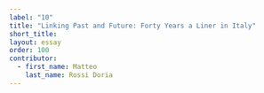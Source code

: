 ```yaml
---
label: "10"
title: "Linking Past and Future: Forty Years a Liner in Italy"
short_title:
layout: essay
order: 100
contributor:
  - first_name: Matteo
    last_name: Rossi Doria
---
```

